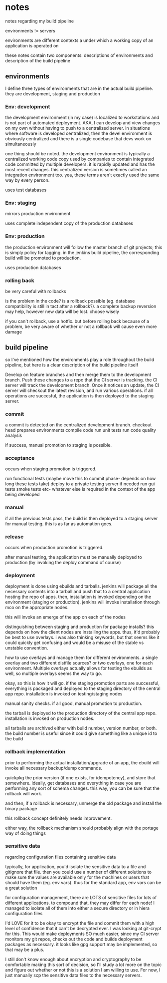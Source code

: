 # notes

notes regarding my build pipeline

environments != servers

environments are different contexts a under which a working copy of an
application is operated on

these notes contain two components: descriptions of environments and description
of the build pipeline

## environments

I define three types of environments that are in the actual build pipeline. they
are development, staging and production

### Env: development

the development environment (in my case) is localized to workstations and is not part of
automated deployment. AKA, I can develop and view changes on my own without
having to push to a centralized server. in situations where software is
developed centralized, then the devel environment is obviously centralized and
there is a single codebase that devs work on simultaneously

one thing should be noted. the development environment is typically a
centralized working code copy used by companies to contain integrated code
committed by multiple developers. it is rapidly updated and has the most recent
changes. this centralized version is sometimes called an integration environment
too. yea, these terms aren't exactly used the same way by every person.

uses test databases

### Env: staging

mirrors production environment

uses complete independent copy of the production databases

### Env: production

the production environment will follow the master branch of git projects; this
is simply policy for tagging. in the jenkins build pipeline, the corresponding
build will be promoted to production.

uses production databases

### rolling back

be very careful with rollbacks

is the problem in the code? is a rollback possible (eg. database compatibility
is still in tact after a rollback?). a complete backup reversion may help,
however new data will be lost. choose wisely

if you can't rollback, use a hotfix. but before rolling back because of a
problem, be very aware of whether or not a rollback will cause even more
damage

## build pipeline

so I've mentioned how the environments play a role throughout the build
pipeline, but here is a clear description of the build pipeline itself

Develop on feature branches and then merge them to the development branch. Push
these changes to a repo that the CI server is tracking. the CI server will track
the development branch. Once it notices an update, the CI server will checkout
the latest revision, and run various operations. if all operations are
succesful, the application is then deployed to the staging server.

### commit

a commit is detected on the centralized development branch.
checkout head
prepares environments
compile code
run unit tests
run code quality analysis

if success, manual promotion to staging is possible.

### acceptance

occurs when staging promotion is triggered.

run functional tests (maybe move this to commit phase- depends on how long these
tests take)
deploy to a private testing server if needed
run gui tests
smoke tests
etc- whatever else is required in the context of the app being developed

### manual

if all the previous tests pass, the build is then deployed to a staging server
for manual testing. this is as far as automation goes.

### release

occurs when production promotion is triggered.

after manual testing, the application must be manually deployed to production
(by invoking the deploy command of course)

### deployment

deployment is done using ebuilds and tarballs. jenkins will package all the
necessary contents into a tarball and push that to a central application hosting
the repo of apps. then, installation is invoked depending on the environment
(staging or production). jenkins will invoke installation through mco on the
appropriate nodes.

this will invoke an emerge of the app on each of the nodes

distinguishing between staging and production for package installs? this depends
on how the client nodes are installing the apps. thus, it'd probably be best to
use overlays. i was also thinking keywords, but that seems like it could quickly
get confusing and would be a misuse of the stable vs unstable convention.

how to use overlays and manage them for different environments. a single overlay
and two different distfile sources? or two overlays, one for each environment.
Multiple overlays actually allows for testing the ebuilds as well, so multiple
overlays seems the way to go.

okay, so this is how it will go. if the staging promotion parts are successful,
everything is packaged and deployed to the staging directory of the central app
repo. installation is invoked on testing/staging nodes

manual sanity checks. if all good, manual promotion to production.

the tarball is deployed to the production directory of the central app repo.
installation is invoked on production nodes.

all tarballs are archived either with build number, version number, or both. the
build number is useful since it could give something like a unique id to the
build

### rollback implementation

prior to performing the actual installation/upgrade of an app, the ebuild will
invoke all necessary backup/dump commands.

quickpkg the prior version (if one exists, for idempotency), and store that
somewhere. ideally, get databases and everything in case you are performing any
sort of schema changes. this way, you can be sure that the rollback will work.

and then, if a rollback is necessary, unmerge the old package and install the
binary package

this rollback concept definitely needs improvement.

either way, the rollback mechanism should probably align with the portage way of
doing things

### sensitive data

regarding configuration files containing sensitive data

typically, for application, you'd isolate the sensitive data to a file and
gitignore that file. then you could use a number of different solutions to make
sure the values are available only for the machines or users that should have
them (eg. env vars). thus for the standard app, env vars can be a great solution

for configuration management, there are LOTS of sensitive files for lots of
different applications. to compound that, they may differ for each node!  I
managed to isolate all of them into either a secure directory or in hiera
configuration files

I'd LOVE for it to be okay to encrypt the file and commit them with a high level
of confidence that it can't be decrypted ever. I was looking at git-crypt for
this. This would make deployments SO much easier, since my CI server monitors my
git repos, checks out the code and builds deployment packages as necessary. it
looks like gpg support may be implemented, so that may be a plus.

I still don't know enough about encryption and cryptography to be comfortable
making this sort of decision, so I'll study a lot more on the topic and figure
out whether or not this is a solution I am willing to use. For now, I just
manually scp the sensitive data files to the necessary servers.

